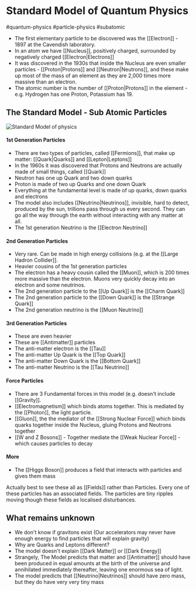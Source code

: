 # Standard Model of Quantum Physics
#quantum-physics #particle-physics #subatomic

- The first elementary particle to be discovered was the [[Electron]] - 1897 at the Cavendish laboratory.
- In an atom we have [[Nucleus]], positively charged, surrounded by negatively charged [[Electron|Electrons]]
- It was discovered in the 1930s that inside the Nucleus are even smaller particles - [[Proton|Protons]] and [[Neutron|Neutrons]], and these make up most of the mass of an element as they are 2,000 times more massive than an electron.
- The atomic number is the number of [[Proton|Protons]] in the element - e.g. Hydrogen has one Proton, Potassium has 19.

## The Standard Model - Sub Atomic Particles

![Standard Model of physics](https://www.abc.net.au/cm/lb/7864318/data/standard-model-of-physics-data.jpg)

#### 1st Generation Particles
- There are two types of particles, called [[Fermions]], that make up matter: [[Quark|Quarks]] and [[Lepton|Leptons]]
- In the 1960s it was discovered that Protons and Neutrons are actually made of small things, called [[Quark]]
- Neutron has one up Quark and two down quarks
- Proton is made of two up Quarks and one down Quark
- Everything at the fundamental level is made of up quarks, down quarks and electrons
- The model also includes [[Neutrino|Neutrinos]], invisible, hard to detect, produced by the sun, trillions pass through us every second. They can go all the way through the earth without interacting with any matter at all.
- The 1st generation Neutrino is the [[Electron Neutrino]]

#### 2nd Generation Particles
- Very rare. Can be made in high energy collisions (e.g. at the [[Large Hadron Collider]].
- Heavier cousins of the 1st generation particles
- The electron has a heavy cousin called the [[Muon]], which is 200 times more massive than the electron. Muons very quickly decay into an electron and some neutrinos.
- The 2nd generation particle to the [[Up Quark]] is the [[Charm Quark]]
- The 2nd generation particle to the [[Down Quark]] is the [[Strange Quark]]
- The 2nd generation neutrino is the [[Muon Neutrino]]

#### 3rd Generation Particles
- These are even heavier
- These are [[Antimatter]] particles
- The anti-matter electron is the [[Tau]]
- The anti-matter Up Quark is the [[Top Quark]]
- The anti-matter Down Quark is the [[Bottom Quark]]
- The anti-matter Neutrino is the [[Tau Neutrino]]

#### Force Particles
- There are 3 Fundamental forces in this model (e.g. doesn't include [[Gravity]].
- [[Electromagnetism]] which binds atoms together. This is mediated by the [[Photon]], the light particle.
- [[Gluon]], the the mediator of the [[Strong Nuclear Force]] which binds quarks together inside the Nucleus, gluing Protons and Neutrons together
- [[W and Z Bosons]] - Together mediate the [[Weak Nuclear Force]] - which causes particles to decay

#### More
- The [[Higgs Boson]] produces a field that interacts with particles and gives them mass

Actually best to see these all as [[Fields]] rather than Particles. Every one of these particles has an associated fields. The particles are tiny ripples moving though these fields as localised disturbances.

## What remains unknown
- We don't know if gravitons exist (Our accelerators may never have enough energy to find particles that will explain gravity)
- Why are Quarks and Leptons different?
- The model doesn't explain [[Dark Matter]] or [[Dark Energy]]
- Strangely, The Model predicts that matter and [[Antimatter]] should have been produced in equal amounts at the birth of the universe and annihilated immediately thereafter, leaving one enormous sea of light.
- The model predicts that [[Neutrino|Neutrinos]] should have zero mass, but they do have very very tiny mass